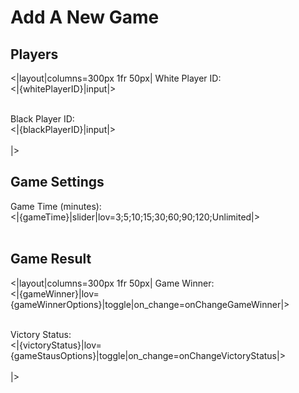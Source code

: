 # Add A New Game


## Players
<|layout|columns=300px 1fr 50px|
White Player ID: <br/>
<|{whitePlayerID}|input|> <br/><br/>

Black Player ID: <br/>
<|{blackPlayerID}|input|> <br/><br/>
|>


## Game Settings
Game Time (minutes): <br/>
<|{gameTime}|slider|lov=3;5;10;15;30;60;90;120;Unlimited|> <br/><br/>


## Game Result
<|layout|columns=300px 1fr 50px|
Game Winner: <br/>
<|{gameWinner}|lov={gameWinnerOptions}|toggle|on_change=onChangeGameWinner|><br/><br/>

Victory Status: <br/>
<|{victoryStatus}|lov={gameStausOptions}|toggle|on_change=onChangeVictoryStatus|><br/><br/>
|>
